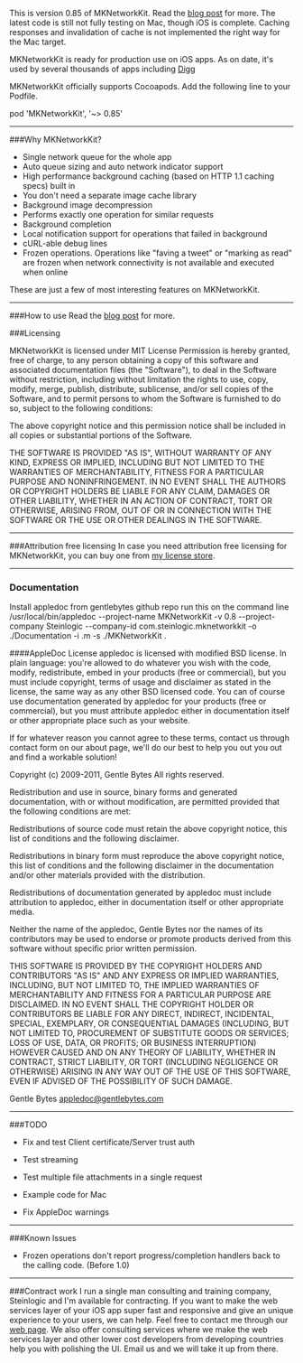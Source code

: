 This is version 0.85 of MKNetworkKit. Read the [blog post](http://mk.sg/8w) for more. The latest code is still not fully testing on Mac, though iOS is complete. Caching responses and invalidation of cache is not implemented the right way for the Mac target. 

MKNetworkKit is ready for production use on iOS apps. As on date, it's used by several thousands of apps including [Digg](https://itunes.apple.com/us/app/digg/id362872995?mt=8)

MKNetworkKit officially supports Cocoapods. Add the following line to your Podfile.

pod 'MKNetworkKit',  '~> 0.85'

---

###Why MKNetworkKit?

* Single network queue for the whole app
* Auto queue sizing and auto network indicator support
* High performance background caching (based on HTTP 1.1 caching specs) built in
* You don't need a separate image cache library
* Background image decompression
* Performs exactly one operation for similar requests
* Background completion
* Local notification support for operations that failed in background
* cURL-able debug lines
* Frozen operations. Operations like "faving a tweet" or "marking as read" are frozen when network connectivity is not available and executed when online

These are just a few of most interesting features on MKNetworkKit.

---

###How to use
Read the [blog post](http://mk.sg/8w) for more.

###Licensing

MKNetworkKit is licensed under MIT License
Permission is hereby granted, free of charge, to any person obtaining a copy
of this software and associated documentation files (the "Software"), to deal
in the Software without restriction, including without limitation the rights
to use, copy, modify, merge, publish, distribute, sublicense, and/or sell
copies of the Software, and to permit persons to whom the Software is
furnished to do so, subject to the following conditions:

The above copyright notice and this permission notice shall be included in
all copies or substantial portions of the Software.

THE SOFTWARE IS PROVIDED "AS IS", WITHOUT WARRANTY OF ANY KIND, EXPRESS OR
IMPLIED, INCLUDING BUT NOT LIMITED TO THE WARRANTIES OF MERCHANTABILITY,
FITNESS FOR A PARTICULAR PURPOSE AND NONINFRINGEMENT. IN NO EVENT SHALL THE
AUTHORS OR COPYRIGHT HOLDERS BE LIABLE FOR ANY CLAIM, DAMAGES OR OTHER
LIABILITY, WHETHER IN AN ACTION OF CONTRACT, TORT OR OTHERWISE, ARISING FROM,
OUT OF OR IN CONNECTION WITH THE SOFTWARE OR THE USE OR OTHER DEALINGS IN
THE SOFTWARE.

---
###Attribution free licensing
In case you need attribution free licensing for MKNetworkKit, you can buy one from [my license store](http://blog.mugunthkumar.com/license-store/).

---
### Documentation
Install appledoc from gentlebytes github repo
run this on the command line
/usr/local/bin/appledoc --project-name MKNetworkKit -v 0.8 --project-company Steinlogic --company-id com.steinlogic.mknetworkkit -o ./Documentation -i .m -s ./MKNetworkKit .

####AppleDoc License
appledoc is licensed with modified BSD license. In plain language: you're allowed to do whatever you wish with the code, modify, redistribute, embed in your products (free or commercial), but you must include copyright, terms of usage and disclaimer as stated in the license, the same way as any other BSD licensed code. You can of course use documentation generated by appledoc for your products (free or commercial), but you must attribute appledoc either in documentation itself or other appropriate place such as your website.

If for whatever reason you cannot agree to these terms, contact us through contact form on our about page, we'll do our best to help you out you out and find a workable solution!

Copyright (c) 2009-2011, Gentle Bytes All rights reserved.

Redistribution and use in source, binary forms and generated documentation, with or without modification, are permitted provided that the following conditions are met:

Redistributions of source code must retain the above copyright notice, this list of conditions and the following disclaimer.

Redistributions in binary form must reproduce the above copyright notice, this list of conditions and the following disclaimer in the documentation and/or other materials provided with the distribution.

Redistributions of documentation generated by appledoc must include attribution to appledoc, either in documentation itself or other appropriate media.

Neither the name of the appledoc, Gentle Bytes nor the names of its contributors may be used to endorse or promote products derived from this software without specific prior written permission.

THIS SOFTWARE IS PROVIDED BY THE COPYRIGHT HOLDERS AND CONTRIBUTORS "AS IS" AND ANY EXPRESS OR IMPLIED WARRANTIES, INCLUDING, BUT NOT LIMITED TO, THE IMPLIED WARRANTIES OF MERCHANTABILITY AND FITNESS FOR A PARTICULAR PURPOSE ARE DISCLAIMED. IN NO EVENT SHALL THE COPYRIGHT HOLDER OR CONTRIBUTORS BE LIABLE FOR ANY DIRECT, INDIRECT, INCIDENTAL, SPECIAL, EXEMPLARY, OR CONSEQUENTIAL DAMAGES (INCLUDING, BUT NOT LIMITED TO, PROCUREMENT OF SUBSTITUTE GOODS OR SERVICES; LOSS OF USE, DATA, OR PROFITS; OR BUSINESS INTERRUPTION) HOWEVER CAUSED AND ON ANY THEORY OF LIABILITY, WHETHER IN CONTRACT, STRICT LIABILITY, OR TORT (INCLUDING NEGLIGENCE OR OTHERWISE) ARISING IN ANY WAY OUT OF THE USE OF THIS SOFTWARE, EVEN IF ADVISED OF THE POSSIBILITY OF SUCH DAMAGE.

Gentle Bytes appledoc@gentlebytes.com

---
###TODO

* Fix and test Client certificate/Server trust auth
* Test streaming
* Test multiple file attachments in a single request

* Example code for Mac
* Fix AppleDoc warnings

---
###Known Issues
* Frozen operations don't report progress/completion handlers back to the calling code. (Before 1.0)

---

###Contract work
I run a single man consulting and training company, Steinlogic and I'm available for contracting. If you want to make the web services layer of your iOS app super fast and responsive and give an unique experience to your users, we can help. Feel free to contact me through our [web page](http://blog.mugunthkumar.com/hire-me/). We also offer consulting services where we make the web services layer and other lower cost developers from developing countries help you with polishing the UI. Email us and we will take it up from there.